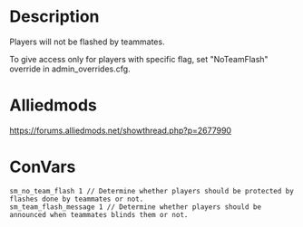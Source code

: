 # Description
Players will not be flashed by teammates.

To give access only for players with specific flag, set "NoTeamFlash" override in admin_overrides.cfg.

# Alliedmods
https://forums.alliedmods.net/showthread.php?p=2677990

# ConVars
```
sm_no_team_flash 1 // Determine whether players should be protected by flashes done by teammates or not.
sm_team_flash_message 1 // Determine whether players should be announced when teammates blinds them or not.
```
